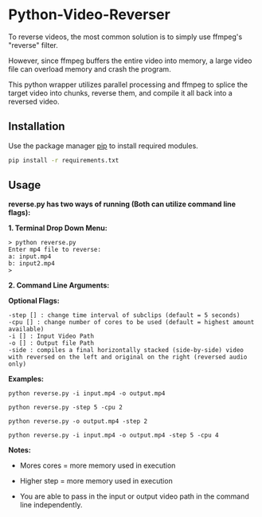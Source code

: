 # Python-Video-Reverser

To reverse videos, the most common solution is to simply use ffmpeg's "reverse" filter.

However, since ffmpeg buffers the entire video into memory, a large video file can overload memory and crash the program.

This python wrapper utilizes parallel processing and ffmpeg to splice the target video into chunks, reverse them, and compile it all back into a reversed video.



## Installation

Use the package manager [pip](https://pip.pypa.io/en/stable/) to install required modules.

```bash
pip install -r requirements.txt
```

## Usage

**reverse.py has two ways of running (Both can utilize command line flags):**

**1. Terminal Drop Down Menu:**
```
> python reverse.py
Enter mp4 file to reverse:
a: input.mp4
b: input2.mp4
>
```
**2. Command Line Arguments:**

**Optional Flags:**
```
-step [] : change time interval of subclips (default = 5 seconds)
-cpu [] : change number of cores to be used (default = highest amount available)
-i [] : Input Video Path
-o [] : Output file Path
-side : compiles a final horizontally stacked (side-by-side) video with reversed on the left and original on the right (reversed audio only)
```

**Examples:**

```
python reverse.py -i input.mp4 -o output.mp4

python reverse.py -step 5 -cpu 2

python reverse.py -o output.mp4 -step 2

python reverse.py -i input.mp4 -o output.mp4 -step 5 -cpu 4
```

**Notes:**

- Mores cores = more memory used in execution 

- Higher step = more memory used in execution

- You are able to pass in the input or output video path in the command line independently.


